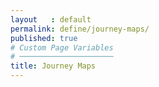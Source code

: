```yaml
---
layout   : default
permalink: define/journey-maps/
published: true
# Custom Page Variables
# ─────────────────────
title: Journey Maps
---
```


